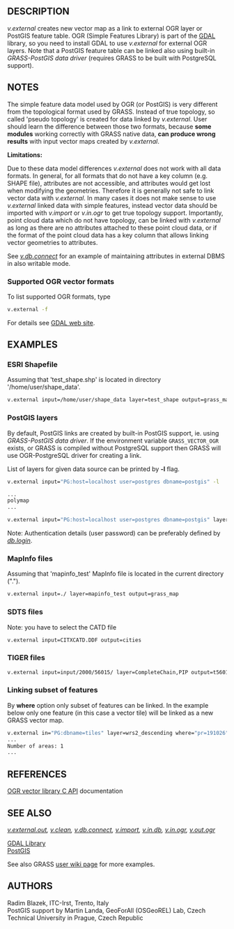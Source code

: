 ## DESCRIPTION

*v.external* creates new vector map as a link to external OGR layer or
PostGIS feature table. OGR (Simple Features Library) is part of the
[GDAL](https://gdal.org) library, so you need to install GDAL to use
*v.external* for external OGR layers. Note that a PostGIS feature table
can be linked also using built-in *GRASS-PostGIS data driver* (requires
GRASS to be built with PostgreSQL support).

## NOTES

The simple feature data model used by OGR (or PostGIS) is very different
from the topological format used by GRASS. Instead of true topology, so
called 'pseudo topology' is created for data linked by *v.external*.
User should learn the difference between those two formats, because
**some modules** working correctly with GRASS native data, **can produce
wrong results** with input vector maps created by *v.external*.

**Limitations:**

Due to these data model differences *v.external* does not work with all
data formats. In general, for all formats that do not have a key column
(e.g. SHAPE file), attributes are not accessible, and attributes would
get lost when modifying the geometries. Therefore it is generally not
safe to link vector data with *v.external*. In many cases it does not
make sense to use *v.external* linked data with simple features, instead
vector data should be imported with *v.import* or *v.in.ogr* to get true
topology support. Importantly, point cloud data which do not have
topology, can be linked with *v.external* as long as there are no
attributes attached to these point cloud data, or if the format of the
point cloud data has a key column that allows linking vector geometries
to attributes.

See *[v.db.connect](v.db.connect.md)* for an example of maintaining
attributes in external DBMS in also writable mode.

### Supported OGR vector formats

To list supported OGR formats, type

```sh
v.external -f
```

For details see [GDAL web
site](https://gdal.org/en/stable/drivers/vector/).

## EXAMPLES

### ESRI Shapefile

Assuming that 'test_shape.shp' is located in directory
'/home/user/shape_data'.

```sh
v.external input=/home/user/shape_data layer=test_shape output=grass_map
```

### PostGIS layers

By default, PostGIS links are created by built-in PostGIS support, ie.
using *GRASS-PostGIS data driver*. If the environment variable
`GRASS_VECTOR_OGR` exists, or GRASS is compiled without PostgreSQL
support then GRASS will use OGR-PostgreSQL driver for creating a link.

List of layers for given data source can be printed by **-l** flag.

```sh
v.external input="PG:host=localhost user=postgres dbname=postgis" -l

...
polymap
...
```

```sh
v.external input="PG:host=localhost user=postgres dbname=postgis" layer=polymap
```

Note: Authentication details (user password) can be preferably defined
by *[db.login](db.login.md)*.

### MapInfo files

Assuming that 'mapinfo_test' MapInfo file is located in the current
directory (".").

```sh
v.external input=./ layer=mapinfo_test output=grass_map
```

### SDTS files

Note: you have to select the CATD file

```sh
v.external input=CITXCATD.DDF output=cities
```

### TIGER files

```sh
v.external input=input/2000/56015/ layer=CompleteChain,PIP output=t56015_all
```

### Linking subset of features

By **where** option only subset of features can be linked. In the
example below only one feature (in this case a vector tile) will be
linked as a new GRASS vector map.

```sh
v.external in="PG:dbname=tiles" layer=wrs2_descending where="pr=191026"
...
Number of areas: 1
...
```

## REFERENCES

[OGR vector library C API](https://gdal.org/en/stable/api/)
documentation

## SEE ALSO

*[v.external.out](v.external.out.md), [v.clean](v.clean.md),
[v.db.connect](v.db.connect.md), [v.import](v.import.md),
[v.in.db](v.in.db.md), [v.in.ogr](v.in.ogr.md),
[v.out.ogr](v.out.ogr.md)*

[GDAL Library](https://gdal.org/)  
[PostGIS](https://postgis.net/)

See also GRASS [user wiki
page](https://grasswiki.osgeo.org/wiki/Working_with_external_data_in_GRASS_7)
for more examples.

## AUTHORS

Radim Blazek, ITC-Irst, Trento, Italy  
PostGIS support by Martin Landa, GeoForAll (OSGeoREL) Lab, Czech
Technical University in Prague, Czech Republic
